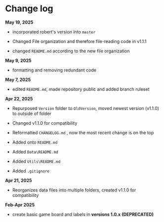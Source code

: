 # **Change log**

**May 19, 2025**

-   incorporated robert's version into `master`

-   Changed File organization and therefore file-reading code in v1.1.1

-   changed `README.md` according to the new file organization

**May 9, 2025**

-   formatting and removing redundant code

**May 7, 2025**

-   edited `README.md`, made repository public and added branch ruleset

**Apr 22, 2025**

-   Repurposed `Version` folder to `OldVersion`, moved newest version (v1.1.0) to outside of folder

-   Changed v1.1.0 for compatibility

-   Reformatted `CHANGELOG.md` , now the most recent change is on the top

-   Added onto `README.md`

-   Added `Data\README.md`

-   Added `Utils\README.md`

-   Added `.gitignore`

**Apr 21, 2025**

-   Reorganizes data files into multiple folders, created v1.1.0 for compatibility

**Feb-Apr 2025**

-   create basic game board and labels in **versions 1.0.x** **(DEPRECATED)**
